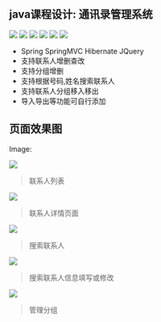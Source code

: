 ## java课程设计: 通讯录管理系统
![](https://img.shields.io/github/stars/pandao/editor.md.svg) ![](https://img.shields.io/github/forks/pandao/editor.md.svg) ![](https://img.shields.io/github/tag/pandao/editor.md.svg) ![](https://img.shields.io/github/release/pandao/editor.md.svg) ![](https://img.shields.io/github/issues/pandao/editor.md.svg) ![](https://img.shields.io/bower/v/editor.md.svg)

- Spring SpringMVC Hibernate JQuery 
- 支持联系人增删查改
- 支持分组增删
- 支持根据号码,姓名搜索联系人
- 支持联系人分组移入移出
- 导入导出等功能可自行添加

## 页面效果图

Image:

![](https://github.com/wususu/Directory/tree/master/pic/联系人列表.png)

> 联系人列表

![](https://github.com/wususu/Directory/tree/master/pic/联系人详情.png)

> 联系人详情页面

![](https://github.com/wususu/Directory/tree/master/pic/搜索.png)

> 搜索联系人

![](https://github.com/wususu/Directory/tree/master/pic/联系人信息填写修改.png)

> 搜索联系人信息填写或修改

![](https://github.com/wususu/Directory/tree/master/pic/分组管理.png)


> 管理分组

